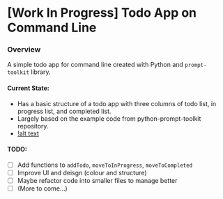 # [Work In Progress] Todo App on Command Line

### Overview
A simple todo app for command line created with Python and `prompt-toolkit` library.

#### Current State:
* Has a basic structure of a todo app with three columns of todo list, in progress list, and completed list.
* Largely based on the example code from python-prompt-toolkit repository.
* [!alt text](./todo-initial.png)

#### TODO:
* [ ] Add functions to `addTodo`, `moveToInProgress`, `moveToCompleted`
* [ ] Improve UI and deisgn (colour and structure)
* [ ] Maybe refactor code into smaller files to manage better
* [ ] (More to come...)
